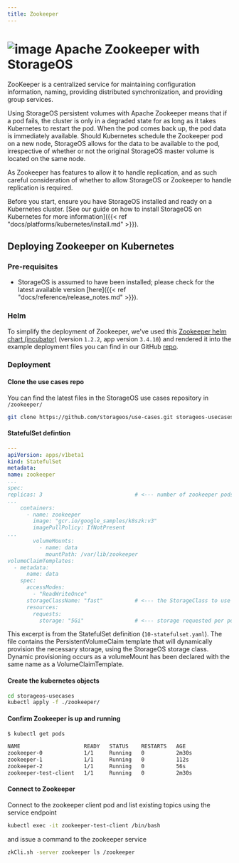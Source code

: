 ```yaml
---
title: Zookeeper
---
```


# ![image](/images/docs/explore/zookeeper.png) Apache Zookeeper with StorageOS

ZooKeeper is a centralized service for maintaining configuration information,
naming, providing distributed synchronization, and providing group services.

Using StorageOS persistent volumes with Apache Zookeeper means that if a pod
fails, the cluster is only in a degraded state for as long as it takes
Kubernetes to restart the pod. When the pod comes back up, the pod data is
immediately available. Should Kubernetes schedule the Zookeeper pod on a
new node, StorageOS allows for the data to be available to the pod,
irrespective of whether or not the original StorageOS master volume
is located on the same node.

As Zookeeper has features to allow it to handle replication, and as such
careful consideration of whether to allow StorageOS or Zookeeper to handle replication is required.

Before you start, ensure you have StorageOS installed and ready on a Kubernetes
cluster. [See our guide on how to install StorageOS on Kubernetes for more
information]({{< ref "docs/platforms/kubernetes/install.md" >}}).

## Deploying Zookeeper on Kubernetes

### Pre-requisites

- StorageOS is assumed to have been installed; please check for the latest
available version [here]({{< ref "docs/reference/release_notes.md" >}}).

### Helm

To simplify the deployment of Zookeeper, we've used this [Zookeeper helm chart
(incubator)](https://github.com/helm/charts/tree/master/incubator/zookeeper)
(version `1.2.2`, app version `3.4.10`) and rendered it into the example
deployment files you can find in our GitHub
[repo](https://github.com/storageos/use-cases/tree/master/zookeeper).

### Deployment

#### Clone the use cases repo

You can find the latest files in the StorageOS use cases repository in
`/zookeeper/`

  ```bash
git clone https://github.com/storageos/use-cases.git storageos-usecases
```

#### StatefulSet defintion

  ```yaml
---
apiVersion: apps/v1beta1
kind: StatefulSet
metadata:
  name: zookeeper
...
spec:
  replicas: 3                             # <--- number of zookeeper pods
...
      containers:
        - name: zookeeper
          image: "gcr.io/google_samples/k8szk:v3"
          imagePullPolicy: IfNotPresent
...
          volumeMounts:
            - name: data
              mountPath: /var/lib/zookeeper
  volumeClaimTemplates:
    - metadata:
        name: data
      spec:
        accessModes:
          - "ReadWriteOnce"
        storageClassName: "fast"          # <--- the StorageClass to use
        resources:
          requests:
            storage: "5Gi"                # <--- storage requested per pod
  ```

  This excerpt is from the StatefulSet definition (`10-statefulset.yaml`).
  The file contains the PersistentVolumeClaim template that will dynamically
  provision the necessary storage, using the StorageOS storage class. Dynamic
  provisioning occurs as a volumeMount has been declared with the same name
  as a VolumeClaimTemplate.

#### Create the kubernetes objects

  ```bash
cd storageos-usecases
kubectl apply -f ./zookeeper/
```

#### Confirm Zookeeper is up and running

  ```bash
$ kubectl get pods

NAME                    READY   STATUS    RESTARTS   AGE
zookeeper-0             1/1     Running   0          2m30s
zookeeper-1             1/1     Running   0          112s
zookeeper-2             1/1     Running   0          56s
zookeeper-test-client   1/1     Running   0          2m30s
```

#### Connect to Zookeeper

Connect to the zookeeper client pod and list existing topics using the
service endpoint

  ```bash
kubectl exec -it zookeeper-test-client /bin/bash
```

and issue a command to the zookeeper service

  ```bash
zkCli.sh -server zookeeper ls /zookeeper
```
